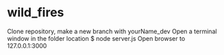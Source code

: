 # wild_fires

Clone repository, make a new branch with yourName_dev
Open a terminal window in the folder location $ node server.js
Open browser to 127.0.0.1:3000